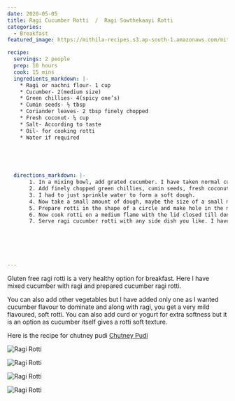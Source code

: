 ```yaml
---
date: 2020-05-05
title: Ragi Cucumber Rotti  /  Ragi Sowthekaayi Rotti  
categories:
  - Breakfast
featured_image: https://mithila-recipes.s3.ap-south-1.amazonaws.com/mithilaas_pics/raagi_cucumber_rotti/ragi_rotti_small_5.jpg

recipe:
  servings: 2 people
  prep: 10 hours 
  cook: 15 mins 
  ingredients_markdown: |-
    * Ragi or nachni flour- 1 cup
    * Cucumber- 2(medium size)
    * Green chillies- 4(spicy one’s)
    * Cumin seeds- ½ tbsp
    * Coriander leaves- 2 tbsp finely chopped
    * Fresh coconut- ¼ cup
    * Salt- According to taste
    * Oil- for cooking rotti
    * Water if required


    
 

  directions_markdown: |-
       1. In a mixing bowl, add grated cucumber. I have taken normal cucumbers, you can also take mangalore cucumber or apple cucumber. Also the amount of ragi flour depends on the quantity of grated cucumber, here I had to use 1 cup of ragi to make a dough.
       2. Add finely chopped green chillies, cumin seeds, fresh coconut, coriander leaves, salt to grated cucumber and mix well. Now cucumber would have released water. Slowly start to add ragi flour and mix it completely. Add water if necessary otherwise cucumber water would be enough to form a dough.
       3. I had to just sprinkle water to form a soft dough.
       4. Now take a small amount of dough, maybe the size of a small mandarin to make rotti. I have directly prepared rotti on tawa as I already mentioned in my akki rotti recipe you can use parchment paper or banana leaf.
       5. Prepare rotti in the shape of a circle and make hole in the middle for even cooking.
       6. Now cook rotti on a medium flame with the lid closed till done.
       7. Serve ragi cucumber rotti with any side dish you like. I have served with homemade chutney pudi and curd.


       



---
```

Gluten free ragi rotti is a very healthy option for breakfast. Here I have mixed cucumber with ragi and prepared cucumber ragi rotti. 

You can also add other vegetables but I have added only one as I wanted cucumber flavour to dominate and along with ragi, you get a very mild flavoured, soft rotti. You can also add curd or yogurt for extra softness but it is an option as cucumber itself gives a rotti soft texture.

Here is the recipe for chutney pudi [Chutney Pudi](https://www.mithilaas.com/masala/2018/03/26/chatni-pudi/)



![Ragi Rotti](https://mithila-recipes.s3.ap-south-1.amazonaws.com/mithilaas_pics/raagi_cucumber_rotti/ragi_rotti_small_6.jpg)

![Ragi Rotti](https://mithila-recipes.s3.ap-south-1.amazonaws.com/mithilaas_pics/raagi_cucumber_rotti/ragi_rotti_small_7.jpg)

![Ragi Rotti](https://mithila-recipes.s3.ap-south-1.amazonaws.com/mithilaas_pics/raagi_cucumber_rotti/ragi_rotti_small_4.jpg)

![Ragi Rotti](https://mithila-recipes.s3.ap-south-1.amazonaws.com/mithilaas_pics/raagi_cucumber_rotti/Ragi_rotti_small_1.jpg)








